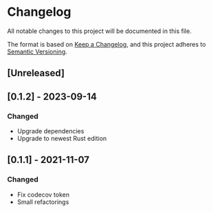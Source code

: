 # Changelog
All notable changes to this project will be documented in this file.

The format is based on [Keep a Changelog](https://keepachangelog.com/en/1.0.0/),
and this project adheres to [Semantic Versioning](https://semver.org/spec/v2.0.0.html).

## [Unreleased]

## [0.1.2] - 2023-09-14
### Changed
- Upgrade dependencies
- Upgrade to newest Rust edition

## [0.1.1] - 2021-11-07
### Changed
- Fix codecov token
- Small refactorings
